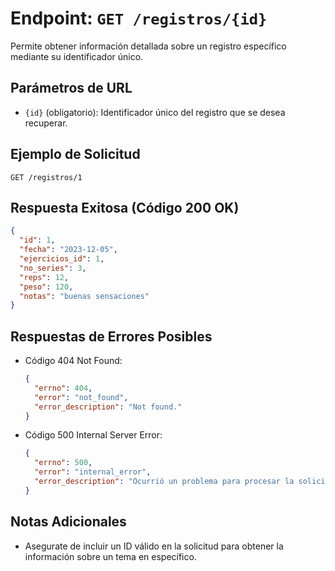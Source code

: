 # Endpoint: `GET /registros/{id}`

Permite obtener información detallada sobre un registro específico mediante su identificador único.

## Parámetros de URL
- `{id}` (obligatorio): Identificador único del registro que se desea recuperar.

## Ejemplo de Solicitud
```http
GET /registros/1
```

## Respuesta Exitosa (Código 200 OK)
```json
{
  "id": 1,
  "fecha": "2023-12-05",
  "ejercicios_id": 1,
  "no_series": 3,
  "reps": 12,
  "peso": 120,
  "notas": "buenas sensaciones"
}
```

## Respuestas de Errores Posibles
- Código 404 Not Found:

  ```json
  {
    "errno": 404,
    "error": "not_found",
    "error_description": "Not found."
  }
  ```

- Código 500 Internal Server Error:
  ```json
  {
    "errno": 500,
    "error": "internal_error",
    "error_description": "Ocurrió un problema para procesar la solicitud"
  }
  ``` 

## Notas Adicionales

- Asegurate de incluir un ID válido en la solicitud para obtener la información
  sobre un tema en específico.
